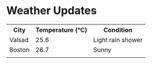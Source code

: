# Weather Updates

<!-- WEATHER-UPDATE-START -->
<table><tr><th>City</th><th>Temperature (°C)</th><th>Condition</th></tr><tr><td>Valsad</td><td>25.6</td><td>Light rain shower</td></tr><tr><td>Boston</td><td>26.7</td><td>Sunny</td></tr><tr><td></td><td></td><td></td></tr></table>
<!-- WEATHER-UPDATE-END -->

